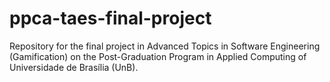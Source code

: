 # ppca-taes-final-project
Repository for the final project in Advanced Topics in Software Engineering (Gamification) on the Post-Graduation Program in Applied Computing of Universidade de Brasília (UnB).
